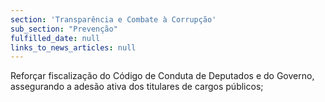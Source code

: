 ```yaml
---
section: 'Transparência e Combate à Corrupção'
sub_section: "Prevenção"
fulfilled_date: null
links_to_news_articles: null
---
```


Reforçar fiscalização do Código de Conduta de Deputados e do Governo, assegurando a adesão ativa dos titulares de cargos públicos;